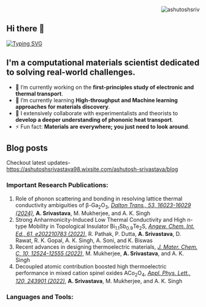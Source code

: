 <p align="right"> <img src="https://komarev.com/ghpvc/?username=ashutoshsriv&label=Profile%20views&color=bd93f9&style=for-the-badge" alt="ashutoshsriv" /> </p>

## Hi there 👋
[![Typing SVG](https://readme-typing-svg.demolab.com/?lines=I+am+Ashutosh+Srivastava+)](https://git.io/typing-svg)
## I'm a computational materials scientist dedicated to solving real-world challenges.

- 🔭 I’m currently working on the **first-principles study of electronic and thermal transport**.
- 🌱 I’m currently learning **High-throughput and Machine learning approaches for materials discovery**.
- 👯 I extensively collaborate with experimentalists and theorists to **develop a deeper understanding of phononic heat transport**.   
- ⚡ Fun fact: **Materials are everywhere; you just need to look around**.

## Blog posts
Checkout latest updates- https://ashutoshsrivastava98.wixsite.com/ashutosh-srivastava/blog 
### Important Research Publications:
1. Role of phonon scattering and bonding in resolving lattice thermal conductivity ambiguities of β-Ga<sub>2</sub>O<sub>3</sub>, <a href="https://doi.org/10.1039/D4DT02033B/">_Dalton Trans., 53, 16023-16029 (2024)_</a>, **A. Srivastava**, M. Mukherjee, and A. K. Singh
5. Strong Anharmonicity-Induced Low Thermal Conductivity and High n-type Mobility in Topological Insulator Bi<sub>1.1</sub>Sb<sub>0.9</sub>Te<sub>2</sub>S, <a href="https://doi.org/10.1002/anie.202210783/">_Angew. Chem. Int. Ed., 61, e202210783 (2022)_</a>, R. Pathak, P. Dutta, **A. Srivastava**, D. Rawat, R. K. Gopal, A. K. Singh, A. Soni, and K. Biswas
6. Recent advances in designing thermoelectric materials, <a href="https://doi.org/10.1039/D2TC02448A/">_J. Mater. Chem. C, 10, 12524-12555 (2022)_</a>, M. Mukherjee, **A. Srivastava**, and A. K. Singh
7. Decoupled atomic contribution boosted high thermoelectric performance in mixed cation spinel oxides ACo<sub>2</sub>O<sub>4</sub>, <a href="https://doi.org/10.1063/5.0099452/">_Appl. Phys. Lett., 120, 243901 (2022)_</a>, **A. Srivastava**, M. Mukherjee, and A. K. Singh
### Languages and Tools:
<!--
**ashutoshsriv/ashutoshsriv** is a ✨ _special_ ✨ repository because its `README.md` (this file) appears on your GitHub profile.

Here are some ideas to get you started:
2. Integrated First Principles and Experimental Investigation of Thermoelectric Transport in Zr/Ti Half-Heusler-Type High Entropy Alloys, <a href="https://doi.org/10.1002/ente.202400061/">_Energy Technol., 2400061 (2024)_</a>, C. G. Adamo, **A. Srivastava**, S. Shiferaw Legese, Y. Kawamura, D. Kumar, A. Tolesa Serbesa, O. E. Femi, C. S. Tiwary, A. K. Singh, and K. Chattopadhyay
3. Thermoelectric Transport of a Novel Zr-Based Half-Heusler High Entropy Alloy, <a href="https://onlinelibrary.wiley.com/doi/10.1002/ente.202301119#/">_Energy Technol., 2301119 (2023)_</a>, C. G. Adamo, **A. Srivastava**, S. Shiferaw Legese, Y. Kawamura, A. Tolesa Serbesa, O. E. Femi, C. S. Tiwary, A. K. Singh, and K. Chattopadhyay
4. Probing angle dependent thermal conductivity in twisted bilayer MoSe<sub>2</sub>, <a href="https://doi.org/10.1103/PhysRevB.108.115439"> _Phys. Rev. B 108, 115439 (2023)_</a>, M. Mandal, N. Maity, P. K. Barman, **A. Srivastava**, A.K. Singh, P. K. Nayak, K. Sethupathi
- 🔭 I’m currently working on ...
- 🌱 I’m currently learning ...
- 👯 I’m looking to collaborate on ...
- 🤔 I’m looking for help with ...
- 💬 Ask me about ...
- 📫 How to reach me: ...
- 😄 Pronouns: ...
- ⚡ Fun fact: ...
-->
